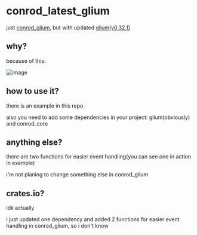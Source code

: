 # conrod_latest_glium
just [conrod_glium](https://github.com/pistondevelopers/conrod), but with updated [glium(v0.32.1)](https://github.com/glium/glium)
## why? 
because of this: 

![image](https://github.com/unknownbruhhaha/conrod_latest_glium/assets/53269551/2401e0ad-e0e0-4327-8baa-6a641fddbf77)
## how to use it?
there is an example in this repo

also you need to add some dependencies in your project: glium(obviously) and conrod_core
## anything else?
there are two functions for easier event handling(you can see one in action in example)

i'm not planing to change something else in conrod_glium
## crates.io? 
idk actually

i just updated one dependency and added 2 functions for easier event handling in conrod_glium, so i don't know
